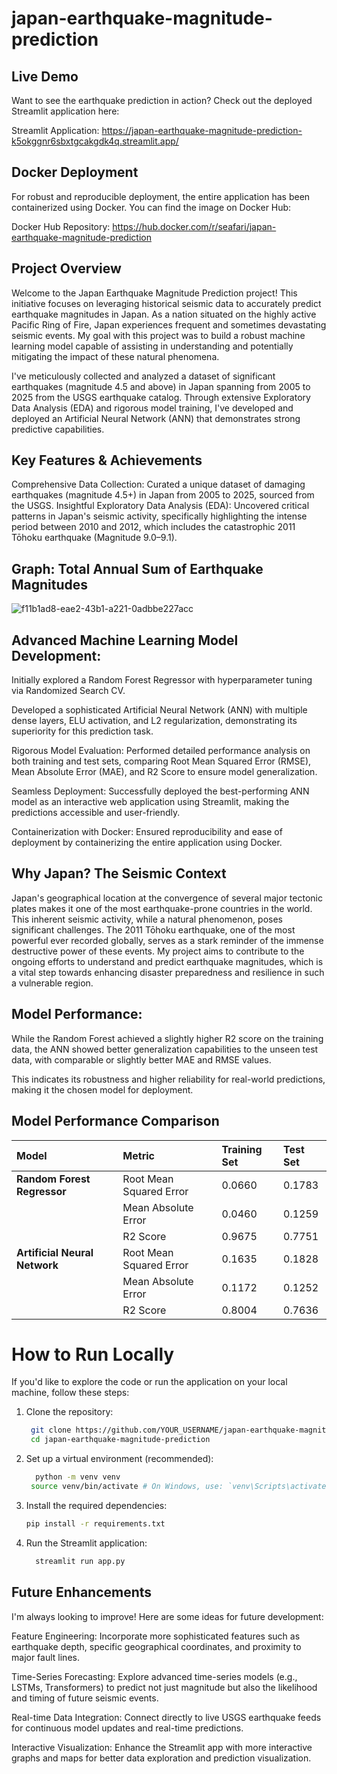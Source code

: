 # japan-earthquake-magnitude-prediction

## Live Demo
Want to see the earthquake prediction in action? Check out the deployed Streamlit application here:

Streamlit Application: https://japan-earthquake-magnitude-prediction-k5okggnr6sbxtgcakgdk4q.streamlit.app/

## Docker Deployment
For robust and reproducible deployment, the entire application has been containerized using Docker. You can find the image on Docker Hub:

Docker Hub Repository: https://hub.docker.com/r/seafari/japan-earthquake-magnitude-prediction


## Project Overview
Welcome to the Japan Earthquake Magnitude Prediction project! This initiative focuses on leveraging historical seismic data to accurately predict earthquake magnitudes in Japan. As a nation situated on the highly active Pacific Ring of Fire, Japan experiences frequent and sometimes devastating seismic events. My goal with this project was to build a robust machine learning model capable of assisting in understanding and potentially mitigating the impact of these natural phenomena.

I've meticulously collected and analyzed a dataset of significant earthquakes (magnitude 4.5 and above) in Japan spanning from 2005 to 2025 from the USGS earthquake catalog. Through extensive Exploratory Data Analysis (EDA) and rigorous model training, I've developed and deployed an Artificial Neural Network (ANN) that demonstrates strong predictive capabilities.

## Key Features & Achievements
Comprehensive Data Collection: Curated a unique dataset of damaging earthquakes (magnitude 4.5+) in Japan from 2005 to 2025, sourced from the USGS.
Insightful Exploratory Data Analysis (EDA): Uncovered critical patterns in Japan's seismic activity, specifically highlighting the intense period between 2010 and 2012, which includes the catastrophic 2011 Tōhoku earthquake (Magnitude 9.0–9.1).

## Graph: Total Annual Sum of Earthquake Magnitudes
![f11b1ad8-eae2-43b1-a221-0adbbe227acc](https://github.com/user-attachments/assets/c176a54d-7d39-4c53-afbd-35df8132e409)

## Advanced Machine Learning Model Development:
Initially explored a Random Forest Regressor with hyperparameter tuning via Randomized Search CV.

Developed a sophisticated Artificial Neural Network (ANN) with multiple dense layers, ELU activation, and L2 regularization, demonstrating its superiority for this prediction task.

Rigorous Model Evaluation: Performed detailed performance analysis on both training and test sets, comparing Root Mean Squared Error (RMSE), Mean Absolute Error (MAE), and R2 Score to ensure model generalization.

Seamless Deployment: Successfully deployed the best-performing ANN model as an interactive web application using Streamlit, making the predictions accessible and user-friendly.

Containerization with Docker: Ensured reproducibility and ease of deployment by containerizing the entire application using Docker.

## Why Japan? The Seismic Context
Japan's geographical location at the convergence of several major tectonic plates makes it one of the most earthquake-prone countries in the world. This inherent seismic activity, while a natural phenomenon, poses significant challenges. The 2011 Tōhoku earthquake, one of the most powerful ever recorded globally, serves as a stark reminder of the immense destructive power of these events. My project aims to contribute to the ongoing efforts to understand and predict earthquake magnitudes, which is a vital step towards enhancing disaster preparedness and resilience in such a vulnerable region.

## Model Performance:

While the Random Forest achieved a slightly higher R2 score on the training data, the ANN showed better generalization capabilities to the unseen test data, with comparable or slightly better MAE and RMSE values.

This indicates its robustness and higher reliability for real-world predictions, making it the chosen model for deployment.

## Model Performance Comparison

| Model                       | Metric                  | Training Set | Test Set |
| :-------------------------- | :---------------------- | :----------- | :------- |
| **Random Forest Regressor** | Root Mean Squared Error | 0.0660       | 0.1783   |
|                             | Mean Absolute Error     | 0.0460       | 0.1259   |
|                             | R2 Score                | 0.9675       | 0.7751   |
| **Artificial Neural Network** | Root Mean Squared Error | 0.1635       | 0.1828   |
|                             | Mean Absolute Error     | 0.1172       | 0.1252   |
|                             | R2 Score                | 0.8004       | 0.7636   |


# How to Run Locally

If you'd like to explore the code or run the application on your local machine, follow these steps:

1. Clone the repository:
   ```bash
    git clone https://github.com/YOUR_USERNAME/japan-earthquake-magnitude-prediction.git
    cd japan-earthquake-magnitude-prediction
   
2. Set up a virtual environment (recommended):
   ```bash
     python -m venv venv
    source venv/bin/activate # On Windows, use: `venv\Scripts\activate`
   
4. Install the required dependencies:
    ```bash
   pip install -r requirements.txt
    
5. Run the Streamlit application:
   ```bash
     streamlit run app.py 

## Future Enhancements

I'm always looking to improve! Here are some ideas for future development:

Feature Engineering: Incorporate more sophisticated features such as earthquake depth, specific geographical coordinates, and proximity to major fault lines.

Time-Series Forecasting: Explore advanced time-series models (e.g., LSTMs, Transformers) to predict not just magnitude but also the likelihood and timing of future seismic events.

Real-time Data Integration: Connect directly to live USGS earthquake feeds for continuous model updates and real-time predictions.

Interactive Visualization: Enhance the Streamlit app with more interactive graphs and maps for better data exploration and prediction visualization.






